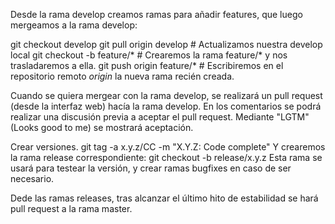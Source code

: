 Desde la rama develop creamos ramas para añadir features, que luego mergeamos a la rama develop:

git checkout develop
git pull origin develop # Actualizamos nuestra develop local 
git checkout -b feature/* # Crearemos la rama feature/* y nos trasladaremos a ella. 
git push origin feature/* # Escribiremos en el repositorio remoto _origin_ la nueva rama recién creada.

Cuando se quiera mergear con la rama develop, se realizará un pull request (desde la interfaz web) hacía la rama develop.
En los comentarios se podrá realizar una discusión previa a aceptar el pull request.
Mediante "LGTM" (Looks good to me) se mostrará aceptación.


Crear versiones.
git tag -a x.y.z/CC -m "X.Y.Z: Code complete"
Y crearemos la rama release correspondiente:
git checkout -b release/x.y.z
Esta rama se usará para testear la versión, y crear ramas bugfixes en caso de ser necesario.

Dede las ramas releases, tras alcanzar el último hito de estabilidad se hará pull request a la rama master.


